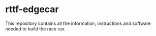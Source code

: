 # rttf-edgecar
This repository contains all the information, instructions and software needed to build the race car.